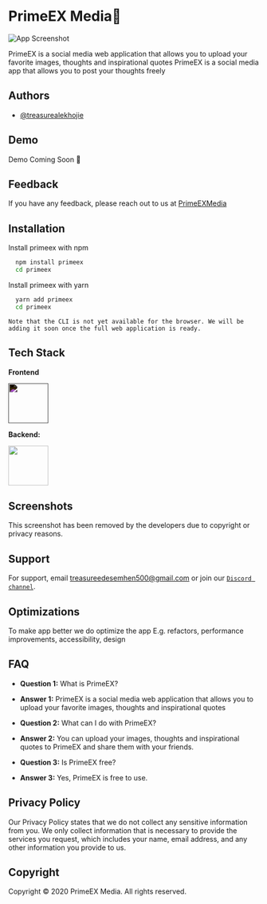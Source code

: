 # PrimeEX Media📸

![App Screenshot](https://media4.giphy.com/media/qgQUggAC3Pfv687qPC/giphy.gif?cid=ecf05e47zweq7cq4abk5hhlwj6eblsfy52xm7mug2ooaysdj&rid=giphy.gif&ct=g)

PrimeEX is a social media web application that allows you to upload your favorite images, thoughts and inspirational quotes
PrimeEX is a social media app that allows you to post your thoughts freely

## Authors

- [@treasurealekhojie](https://github.com/creative-tutorials)

## Demo

Demo Coming Soon 🚀

## Feedback

If you have any feedback, please reach out to us at [PrimeEXMedia](mailto:treasureedesemhen500@gmail.com)

## Installation

Install primeex with npm

```bash
  npm install primeex
  cd primeex
```

Install primeex with yarn

```bash
  yarn add primeex
  cd primeex
```

```
Note that the CLI is not yet available for the browser. We will be adding it soon once the full web application is ready.
```

## Tech Stack

**Frontend**

<img src="https://www.svgrepo.com/show/354112/nextjs.svg" width="80px" style="filter: invert(1)"></img>

**Backend:**

<img src="https://www.svgrepo.com/show/353735/firebase.svg" width="80px"></img>

## Screenshots

This screenshot has been removed by the developers due to copyright or privacy reasons.

## Support

For support, email treasureedesemhen500@gmail.com or join our [`Discord channel`](https://discord.gg/AYxRnTC82H).

## Optimizations

To make app better we do optimize the app E.g. refactors, performance improvements, accessibility, design

## FAQ

- **Question 1:** What is PrimeEX?
- **Answer 1:** PrimeEX is a social media web application that allows you to upload your favorite images, thoughts and inspirational quotes

- **Question 2:** What can I do with PrimeEX?

- **Answer 2:** You can upload your images, thoughts and inspirational quotes to PrimeEX and share them with your friends.

- **Question 3:** Is PrimeEX free?

- **Answer 3:** Yes, PrimeEX is free to use.

## Privacy Policy

Our Privacy Policy states that we do not collect any sensitive information from you. We only collect information that is necessary to provide the services you request, which includes your name, email address, and any other information you provide to us.

## Copyright

Copyright © 2020 PrimeEX Media. All rights reserved.
